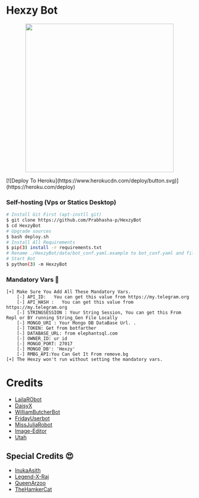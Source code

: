 
# Hexzy Bot

<p align="center"><a href="https://t.me/DaisySupport_Official"><img src="https://telegra.ph/file/b41dfb16ec665a841f884.png" width="400"></a></p>
[![Deploy To Heroku](https://www.herokucdn.com/deploy/button.svg)](https://heroku.com/deploy)


### Self-hosting  (Vps or Statics Desktop)
```sh
# Install Git First (apt-instll git)
$ git clone https://github.com/Prabhasha-p/HexzyBot
$ cd HexzyBot
# Upgrade sources
$ bash deploy.sh
# Install All Requirements 
$ pip(3) install -r requirements.txt
# Rename ./HexzyBot/data/bot_conf.yaml.example to bot_conf.yaml and fill
# Start Bot 
$ python(3) -m HexzyBot
```

### Mandatory Vars 📒
```
[+] Make Sure You Add All These Mandatory Vars. 
    [-] API_ID:   You can get this value from https://my.telegram.org
    [-] API_HASH :   You can get this value from https://my.telegram.org
    [-] STRINGSESSION : Your String Session, You can get this From Repl or BY running String_Gen File Locally
    [-] MONGO_URI : Your Mongo DB DataBase Url. .
    [-] TOKEN: Get from botfarther
    [-] DATABASE_URL: from elephantsql.com
    [-] OWNER_ID: ur id
    [-] MONGO_PORT: 27017
    [-] MONGO_DB': 'Hexzy'
    [-] RMBG_API:You Can Get It From remove.bg 
[+] The Hexzy won't run without setting the mandatory vars.
```

#  Credits

 - [LailaRObot](https://github.com/QueenArzoo/LaylaRobot)
 - [DaisyX](https://gitlab.com/TeamDaisyX/DaisyX)
 - [WilliamButcherBot](https://github.com/thehamkercat/WilliamButcherBot)
 - [FridayUserbot](https://github.com/DevsExpo/FridayUserbot)
 - [MissJuliaRobot](https://github.com/MissJuliaRobot/MissJuliaRobot)
 - [Image-Editor](https://github.com/TroJanzHEX/Image-Editor/)
 - [Utah](https://github.com/minatouzuki/utah)

## Special Credits 😍
- [InukaAsith](github.com/inukaasith)
- [Legend-X-Raj](github.com/LegendX-Raj)
- [QueenArzoo](github.com/QueenArzoo)
- [TheHamkerCat](github.com/thehamkercat)
